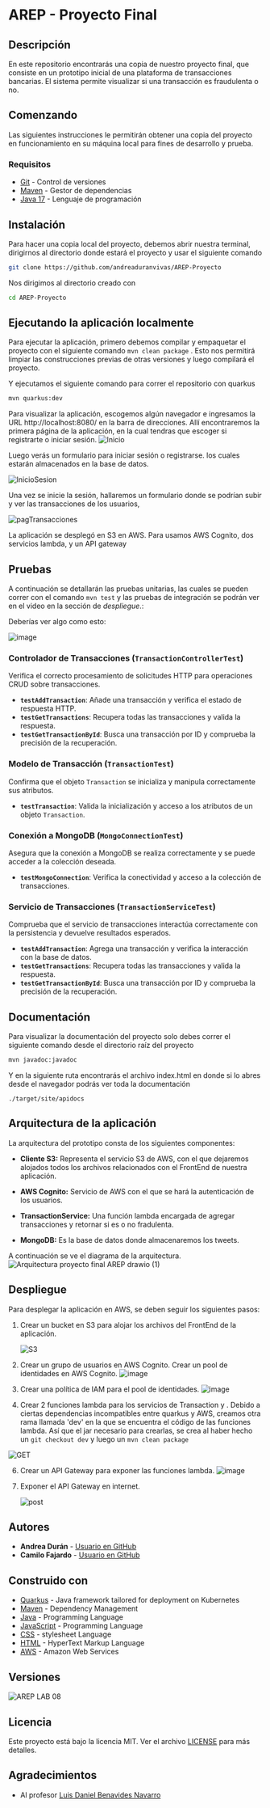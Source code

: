 # AREP - Proyecto Final

## Descripción

En este repositorio encontrarás una copia de nuestro proyecto final, que consiste en un prototipo inicial de una plataforma de transacciones bancarias. El sistema permite visualizar si una transacción es fraudulenta o no.

## Comenzando

Las siguientes instrucciones le permitirán obtener una copia del proyecto en funcionamiento en su máquina local para fines de desarrollo y prueba.

### Requisitos

- [Git](https://www.youtube.com/watch?v=4xqVv2lTo40/) - Control de versiones
- [Maven](https://www.youtube.com/watch?v=1QfiyR_PWxU) - Gestor de dependencias
- [Java 17](https://www.youtube.com/watch?v=BG2OSaxWX4E) - Lenguaje de programación

## Instalación

Para hacer una copia local del proyecto, debemos abrir nuestra terminal, dirigirnos al directorio donde estará el proyecto y usar el siguiente comando

```bash
git clone https://github.com/andreaduranvivas/AREP-Proyecto
```

Nos dirigimos al directorio creado con

```bash
cd AREP-Proyecto
```


## Ejecutando la aplicación localmente


Para ejecutar la aplicación, primero debemos compilar y empaquetar el proyecto con el siguiente comando `mvn clean package`
. Esto nos permitirá limpiar las construcciones previas de otras versiones y luego compilará el proyecto.

Y ejecutamos el siguiente comando para correr el repositorio con quarkus

```bash
mvn quarkus:dev
```

Para visualizar la aplicación, escogemos algún navegador e ingresamos la URL http://localhost:8080/ en la barra de direcciones. Allí encontraremos la primera página de la aplicación, en la cual tendras que escoger si registrarte o iniciar sesión.
![Inicio](https://github.com/andreaduranvivas/AREP-Proyecto/assets/80064378/b4ace571-c3b1-4f57-b8b1-35566c93f5eb)

Luego verás un formulario para iniciar sesión o registrarse.
los cuales estarán almacenados en la base de datos.

![InicioSesion](https://github.com/andreaduranvivas/AREP-Proyecto/assets/80064378/84cd083e-50fb-4c1d-ad0b-bbcbbe0bd88a)

Una vez se inicie la sesión, hallaremos un formulario donde se podrían subir y ver las transacciones de los usuarios,

![pagTransacciones](https://github.com/andreaduranvivas/AREP-Proyecto/assets/80064378/7789a595-be07-4901-bd05-b99facfa17ae)


La aplicación se desplegó en S3 en AWS.
Para usamos AWS Cognito, dos servicios lambda, y un API gateway

## Pruebas

A continuación se detallarán las pruebas unitarias, las cuales se pueden correr con el comando `mvn test`
 y las pruebas de integración se podrán ver en el video en la sección de *despliegue*.:

Deberías ver algo como esto:

![image](multimedia/test.png)

### Controlador de Transacciones (`TransactionControllerTest`)

Verifica el correcto procesamiento de solicitudes HTTP para operaciones CRUD sobre transacciones.

- **`testAddTransaction`**: Añade una transacción y verifica el estado de respuesta HTTP.
- **`testGetTransactions`**: Recupera todas las transacciones y valida la respuesta.
- **`testGetTransactionById`**: Busca una transacción por ID y comprueba la precisión de la recuperación.

### Modelo de Transacción (`TransactionTest`)

Confirma que el objeto `Transaction` se inicializa y manipula correctamente sus atributos.

- **`testTransaction`**: Valida la inicialización y acceso a los atributos de un objeto `Transaction`.

### Conexión a MongoDB (`MongoConnectionTest`)

Asegura que la conexión a MongoDB se realiza correctamente y se puede acceder a la colección deseada.

- **`testMongoConnection`**: Verifica la conectividad y acceso a la colección de transacciones.

### Servicio de Transacciones (`TransactionServiceTest`)

Comprueba que el servicio de transacciones interactúa correctamente con la persistencia y devuelve resultados esperados.

- **`testAddTransaction`**: Agrega una transacción y verifica la interacción con la base de datos.
- **`testGetTransactions`**: Recupera todas las transacciones y valida la respuesta.
- **`testGetTransactionById`**: Busca una transacción por ID y comprueba la precisión de la recuperación.


## Documentación

Para visualizar la documentación del proyecto solo debes correr el siguiente comando desde el directorio raíz del proyecto

```bash
mvn javadoc:javadoc
```

Y en la siguiente ruta encontrarás el archivo index.html en donde si lo abres desde el navegador podrás ver toda la documentación

```
./target/site/apidocs
```

## Arquitectura de la aplicación

La arquitectura del prototipo consta de los siguientes componentes:

- **Cliente S3:** Representa el servicio S3 de AWS, con el que dejaremos alojados todos los archivos relacionados con el FrontEnd de nuestra aplicación.

- **AWS Cognito:** Servicio de AWS con el que se hará la autenticación de los usuarios.

- **TransactionService:** Una función lambda encargada de agregar transacciones y retornar si es o no fradulenta.

- **MongoDB:** Es la base de datos donde almacenaremos los tweets.

A continuación se ve el diagrama de la arquitectura.
![Arquitectura proyecto final AREP drawio (1)](https://github.com/andreaduranvivas/AREP-Proyecto/assets/80064378/acc8fd21-48d4-4b70-91af-9cba3c214e81)


## Despliegue

Para desplegar la aplicación en AWS, se deben seguir los siguientes pasos:

1. Crear un bucket en S3 para alojar los archivos del FrontEnd de la aplicación.

   ![S3](https://github.com/andreaduranvivas/AREP-Proyecto/assets/80064378/3b71bad0-6432-4602-b2e3-d69ad7a12334)

3. Crear un grupo de usuarios en AWS Cognito. Crear un pool de identidades en AWS Cognito.
    ![image](multimedia/Cognito.png)


4. Crear una política de IAM para el pool de identidades.
   ![image](multimedia/IAM.png)


5. Crear 2 funciones lambda para los servicios de Transaction y . Debido a ciertas dependencias incompatibles entre quarkus y AWS, creamos otra rama
llamada 'dev' en la que se encuentra el código de las funciones lambda. Así que el jar necesario para crearlas, se crea al haber hecho un `git checkout dev` 
y luego un `mvn clean package`

 ![GET](https://github.com/andreaduranvivas/AREP-Proyecto/assets/80064378/7488d973-49a7-4cfe-a2de-25dfe3cb9af7)

6. Crear un API Gateway para exponer las funciones lambda.
   ![image](multimedia/API.png)


7. Exponer el API Gateway en internet.

   ![post](https://github.com/andreaduranvivas/AREP-Proyecto/assets/80064378/d7cc6097-4225-427d-96be-ee4473359125)


## Autores

- **Andrea Durán** - [Usuario en GitHub](https://github.com/andreaduranvivas)
- **Camilo Fajardo** - [Usuario en GitHub](https://github.com/briancfajardo)

## Construido con

* [Quarkus](https://quarkus.io/) - Java framework tailored for deployment on Kubernetes
* [Maven](https://maven.apache.org/) - Dependency Management
* [Java](https://www.java.com/es/) - Programming Language
* [JavaScript](https://developer.mozilla.org/en-US/docs/Web/javascript) - Programming Language
* [CSS](https://www.w3.org/Style/CSS/Overview.en.html) - stylesheet Language
* [HTML](https://html.com/) - HyperText Markup Language
* [AWS](https://html.com/) - Amazon Web Services


## Versiones

![AREP LAB 08](https://img.shields.io/badge/AREP_LAB_08-v1.0.0-blue)

## Licencia

Este proyecto está bajo la licencia MIT. Ver el archivo [LICENSE](LICENSE) para más detalles.

## Agradecimientos

- Al profesor [Luis Daniel Benavides Navarro](https://ldbn.is.escuelaing.edu.co/)

